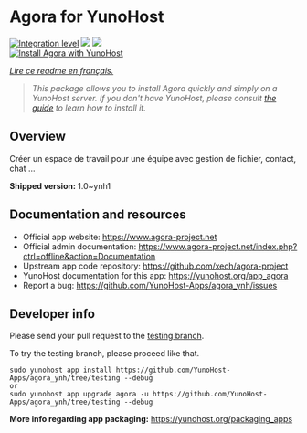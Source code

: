<!--
N.B.: This README was automatically generated by https://github.com/YunoHost/apps/tree/master/tools/README-generator
It shall NOT be edited by hand.
-->

# Agora for YunoHost

[![Integration level](https://dash.yunohost.org/integration/agora.svg)](https://dash.yunohost.org/appci/app/agora) ![](https://ci-apps.yunohost.org/ci/badges/agora.status.svg) ![](https://ci-apps.yunohost.org/ci/badges/agora.maintain.svg)  
[![Install Agora with YunoHost](https://install-app.yunohost.org/install-with-yunohost.svg)](https://install-app.yunohost.org/?app=agora)

*[Lire ce readme en français.](./README_fr.md)*

> *This package allows you to install Agora quickly and simply on a YunoHost server.
If you don't have YunoHost, please consult [the guide](https://yunohost.org/#/install) to learn how to install it.*

## Overview

Créer un espace de travail pour une équipe avec gestion de fichier, contact, chat ...


**Shipped version:** 1.0~ynh1



## Documentation and resources

* Official app website: https://www.agora-project.net
* Official admin documentation: https://www.agora-project.net/index.php?ctrl=offline&action=Documentation
* Upstream app code repository: https://github.com/xech/agora-project
* YunoHost documentation for this app: https://yunohost.org/app_agora
* Report a bug: https://github.com/YunoHost-Apps/agora_ynh/issues

## Developer info

Please send your pull request to the [testing branch](https://github.com/YunoHost-Apps/agora_ynh/tree/testing).

To try the testing branch, please proceed like that.
```
sudo yunohost app install https://github.com/YunoHost-Apps/agora_ynh/tree/testing --debug
or
sudo yunohost app upgrade agora -u https://github.com/YunoHost-Apps/agora_ynh/tree/testing --debug
```

**More info regarding app packaging:** https://yunohost.org/packaging_apps